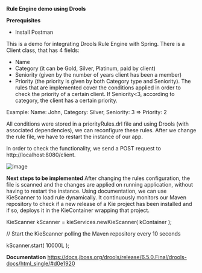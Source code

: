 **Rule Engine demo using Drools**

**Prerequisites**
- Install Postman

This is a demo for integrating Drools Rule Engine with Spring. There is a Client class, that has 4 fields: 
- Name
- Category (it can be Gold, Silver, Platinum, paid by client)
- Seniority (given by the number of years client has been a member)
- Priority (the priority is given by both Category type and Seniority). 
The rules that are implemented cover the conditions applied in order to check the priority of a certain client. If Seniority<3, according to category, the client has a certain priority.

Example: Name: John, Category: Silver, Seniority: 3 => Priority: 2

All conditions were stored in a priorityRules.drl file and using Drools (with associated dependencies), we can reconfigure these rules. After we change the rule file, we have to restart the instance of our app.

In order to check the functionality, we send a POST request to http://localhost:8080/client.

![image](https://user-images.githubusercontent.com/65168257/204259656-3daea231-a460-4169-aceb-ac8100b65f27.png)


**Next steps to be implemented**
After changing the rules configuration, the file is scanned and the changes are applied on running application, without having to restart the instance.
Using documentation, we can use KieScanner to load rule dynamically. It continuously monitors our Maven repository to check if a new release of a Kie project has been installed and if so, deploys it in the KieContainer wrapping that project. 


KieScanner kScanner = kieServices.newKieScanner( kContainer );

// Start the KieScanner polling the Maven repository every 10 seconds

kScanner.start( 10000L );

**Documentation**
https://docs.jboss.org/drools/release/6.5.0.Final/drools-docs/html_single/#d0e1920
